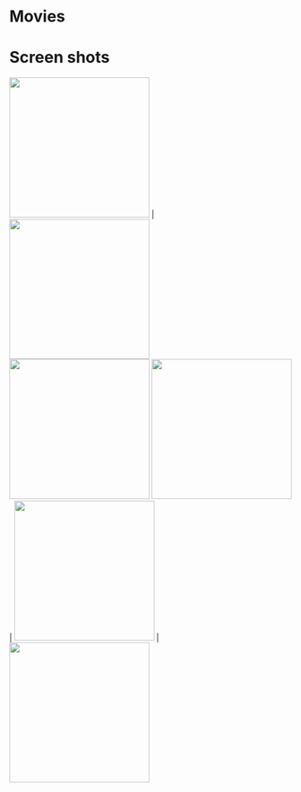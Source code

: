 # Movies
# Screen shots

<img src="https://user-images.githubusercontent.com/30687866/121500517-aac6a580-c9de-11eb-915a-8c1e75ec2538.png" width="250"> |  
<img src="https://user-images.githubusercontent.com/30687866/121500526-ac906900-c9de-11eb-9f6e-990e8870db7a.png" width="250">  
<img src="https://user-images.githubusercontent.com/30687866/121500538-aef2c300-c9de-11eb-85b6-1e667d74be32.png" width="250"> 
<img src="https://user-images.githubusercontent.com/30687866/121500547-b1551d00-c9de-11eb-8ee7-1b4028b1a637.png" width="250"> |
<img src="https://user-images.githubusercontent.com/30687866/121500556-b4500d80-c9de-11eb-9dfe-a2e9bcaa159f.png" width="250"> |
<img src="https://user-images.githubusercontent.com/30687866/121500562-b619d100-c9de-11eb-86b6-8055a03dfef3.png" width="250">

